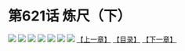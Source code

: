 # 第621话 炼尺（下）
![](https://mhpic.xiaomingtaiji.net/comic/D/斗破苍穹拆分版/621话/1.jpg-zymk.middle.webp)
![](https://mhpic.xiaomingtaiji.net/comic/D/斗破苍穹拆分版/621话/2.jpg-zymk.middle.webp)
![](https://mhpic.xiaomingtaiji.net/comic/D/斗破苍穹拆分版/621话/3.jpg-zymk.middle.webp)
![](https://mhpic.xiaomingtaiji.net/comic/D/斗破苍穹拆分版/621话/4.jpg-zymk.middle.webp)
![](https://mhpic.xiaomingtaiji.net/comic/D/斗破苍穹拆分版/621话/5.jpg-zymk.middle.webp)
![](https://mhpic.xiaomingtaiji.net/comic/D/斗破苍穹拆分版/621话/6.jpg-zymk.middle.webp)
![](https://mhpic.xiaomingtaiji.net/comic/D/斗破苍穹拆分版/621话/7.jpg-zymk.middle.webp)
[【上一章】](./620.md)
[【目录】](./READMD.md)
[【下一章】](./622.md)

